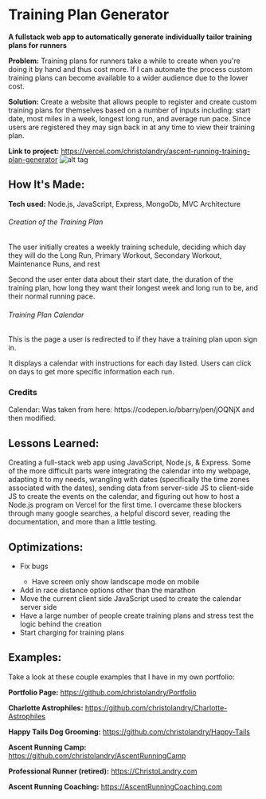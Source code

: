 # Training Plan Generator
**A fullstack web app to automatically generate individually tailor training plans for runners**

**Problem:** 
Training plans for runners take a while to create when you're doing it by hand and thus cost more.  If I can automate the process custom training plans can become available to a wider audience due to the lower cost.

**Solution:**
Create a website that allows people to register and create custom training plans for themselves based on a number of inputs including: start date, most miles in a week, longest long run, and average run pace.  Since users are registered they may sign back in at any time to view their training plan.

**Link to project:** https://vercel.com/christolandry/ascent-running-training-plan-generator
![alt tag](trainingPlanGenerator.gif)

## How It's Made:

**Tech used:** Node.js, JavaScript, Express, MongoDb, MVC Architecture

<h6>Creation of the Training Plan</h6>
<p>The user initially creates a weekly training schedule, deciding which day they will do the Long Run, Primary Workout, Secondary Workout, Maintenance Runs, and rest</p>
<p>Second the user enter data about their start date, the duration of the training plan, how long they want their longest week and long run to be, and their normal running pace.</p>
<h6>Training Plan Calendar</h6>
<p>This is the page a user is redirected to if they have a training plan upon sign in.</p>
<p>It displays a calendar with instructions for each day listed.  Users can click on days to get more specific information each run.</p>

### Credits
<p>Calendar: Was taken from here: https://codepen.io/bbarry/pen/jOQNjX and then modified.</p>

## Lessons Learned:

Creating a full-stack web app using JavaScript, Node.js, & Express.  Some of the more difficult parts were integrating the calendar into my webpage, adapting it to my needs, wrangling with dates (specifically the time zones associated with the dates), sending data from server-side JS to client-side JS to create the events on the calendar, and figuring out how to host a Node.js program on Vercel for the first time. I overcame these blockers through many google searches, a helpful discord sever, reading the documentation, and more than a little testing.

## Optimizations:
<ul>
  <li>Fix bugs</li>
    <ul>
        <li>Have screen only show landscape mode on mobile</li>
    </ul>
  <li>Add in race distance options other than the marathon</li>
  <li>Move the current client side JavaScript used to create the calendar server side</li>
  <li>Have a large number of people create training plans and stress test the logic behind the creation</li>
  <li>Start charging for training plans</li>
</ul>

## Examples:
Take a look at these couple examples that I have in my own portfolio:

**Portfolio Page:** https://github.com/christolandry/Portfolio

**Charlotte Astrophiles:** https://github.com/christolandry/Charlotte-Astrophiles

**Happy Tails Dog Grooming:** https://github.com/christolandry/Happy-Tails

**Ascent Running Camp:** https://github.com/christolandry/AscentRunningCamp

**Professional Runner (retired):** https://ChristoLandry.com

**Ascent Running Coaching:** https://AscentRunningCoaching.com
